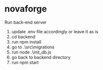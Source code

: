 # novaforge

Run back-end server
1. update .env file accordingly or leave it as is
2. cd backend
3. run npm install
4. go to .\src\migrations
5. run node .\init_db.js
6. go back to backend directory
7. run npm start